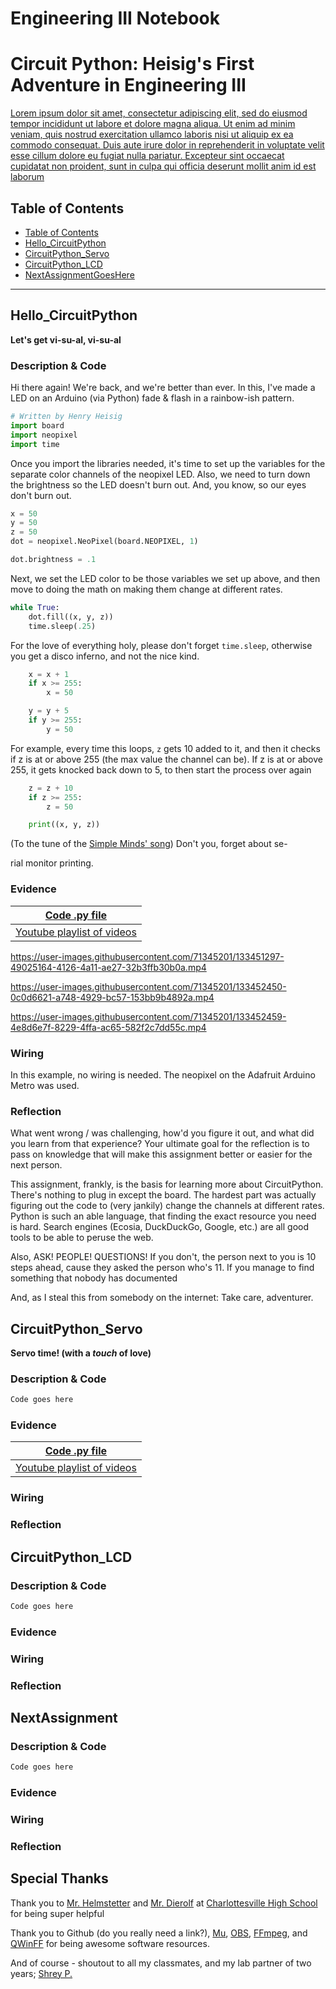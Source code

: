 # Engineering III Notebook

# Circuit Python: Heisig's First Adventure in Engineering III
[Lorem ipsum dolor sit amet, consectetur adipiscing elit, sed do eiusmod tempor incididunt ut labore et dolore magna aliqua. Ut enim ad minim veniam, quis nostrud exercitation ullamco laboris nisi ut aliquip ex ea commodo consequat. Duis aute irure dolor in reprehenderit in voluptate velit esse cillum dolore eu fugiat nulla pariatur. Excepteur sint occaecat cupidatat non proident, sunt in culpa qui officia deserunt mollit anim id est laborum](https://www.youtube.com/watch?v=dQw4w9WgXcQ)

## Table of Contents
* [Table of Contents](#TableOfContents)
* [Hello_CircuitPython](#Hello_CircuitPython)
* [CircuitPython_Servo](#CircuitPython_Servo)
* [CircuitPython_LCD](#CircuitPython_LCD)
* [NextAssignmentGoesHere](#NextAssignment)
---

## Hello_CircuitPython
**Let's get vi-su-al, vi-su-al**
### Description & Code
Hi there again! We're back, and we're better than ever. In this, I've made a LED on an Arduino (via Python) fade & flash in a rainbow-ish pattern. 

```python
# Written by Henry Heisig
import board
import neopixel
import time
```
Once you import the libraries needed, it's time to set up the variables for the separate color channels of the neopixel LED. Also, we need to turn down the brightness so the LED doesn't burn out. And, you know, so our eyes don't burn out.
```python
x = 50
y = 50
z = 50
dot = neopixel.NeoPixel(board.NEOPIXEL, 1)

dot.brightness = .1
```
Next, we set the LED color to be those variables we set up above, and then move to doing the math on making them change at different rates.
```python
while True:
    dot.fill((x, y, z))
    time.sleep(.25)
```
For the love of everything holy, please don't forget ```time.sleep```, otherwise you get a disco inferno, and not the nice kind.
```python
    x = x + 1
    if x >= 255:
        x = 50

    y = y + 5
    if y >= 255:
        y = 50
```
For example, every time this loops, ```z``` gets 10 added to it, and then it checks if z is at or above 255 (the max value the channel can be). If z is at or above 255, it gets knocked back down to 5, to then start the process over again
```python
    z = z + 10
    if z >= 255:
        z = 50

    print((x, y, z))
```
(To the tune of the [Simple Minds' song](https://youtu.be/CdqoNKCCt7A?t=54)) Don't you, forget about se-

rial monitor printing.

### Evidence
| [Code .py file](https://github.com/hheisig51/VigilantWaddle/blob/main/Code/9.1.21%20-%20Neopixel.py)  |
| ---- |
| [Youtube playlist of videos](https://youtube.com/playlist?list=PLWQhE570pqHrpQAAHPEJapQYsuC3Ob_V9)  |

https://user-images.githubusercontent.com/71345201/133451297-49025164-4126-4a11-ae27-32b3ffb30b0a.mp4

https://user-images.githubusercontent.com/71345201/133452450-0c0d6621-a748-4929-bc57-153bb9b4892a.mp4

https://user-images.githubusercontent.com/71345201/133452459-4e8d6e7f-8229-4ffa-ac65-582f2c7dd55c.mp4

### Wiring

In this example, no wiring is needed. The neopixel on the Adafruit Arduino Metro was used.

### Reflection
What went wrong / was challenging, how'd you figure it out, and what did you learn from that experience?  Your ultimate goal for the reflection is to pass on knowledge that will make this assignment better or easier for the next person.

This assignment, frankly, is the basis for learning more about CircuitPython. There's nothing to plug in except the board. The hardest part was actually figuring out the code to (very jankily) change the channels at different rates. Python is such an able language, that finding the exact resource you need is hard. Search engines (Ecosia, DuckDuckGo, Google, etc.) are all good tools to be able to peruse the web.

Also, ASK! PEOPLE! QUESTIONS! If you don't, the person next to you is 10 steps ahead, cause they asked the person who's 11. If you manage to find something that nobody has documented 

And, as I steal this from somebody on the internet: Take care, adventurer.

## CircuitPython_Servo
  **Servo time! (with a *touch* of love)**
### Description & Code

```python
Code goes here

```

### Evidence
| [Code .py file](https://github.com/hheisig51/VigilantWaddle/blob/main/Code/9.15.21%20-%20CircuitPython%20Servo.py)  |
| ---- |
| [Youtube playlist of videos](https://www.youtube.com/playlist?list=PLWQhE570pqHqSyWS2b8-lJPu_HJ_XI2gx)  |

### Wiring

### Reflection




## CircuitPython_LCD

### Description & Code

```python
Code goes here

```

### Evidence

### Wiring

### Reflection





## NextAssignment

### Description & Code

```python
Code goes here

```

### Evidence

### Wiring

### Reflection

## Special Thanks
Thank you to [Mr. Helmstetter](https://github.com/Helmstk1) and [Mr. Dierolf](https://github.com/david-dierolf) at [Charlottesville High School](https://github.com/chssigma/) for being super helpful 

Thank you to Github (do you really need a link?), [Mu](https://codewith.mu/), [OBS](https://obsproject.com/), [FFmpeg](https://www.ffmpeg.org/), and [QWinFF](https://qwinff.github.io/) for being awesome software resources.

And of course - shoutout to all my classmates, and my lab partner of two years; [Shrey P.](https://github.com/shrey45)
